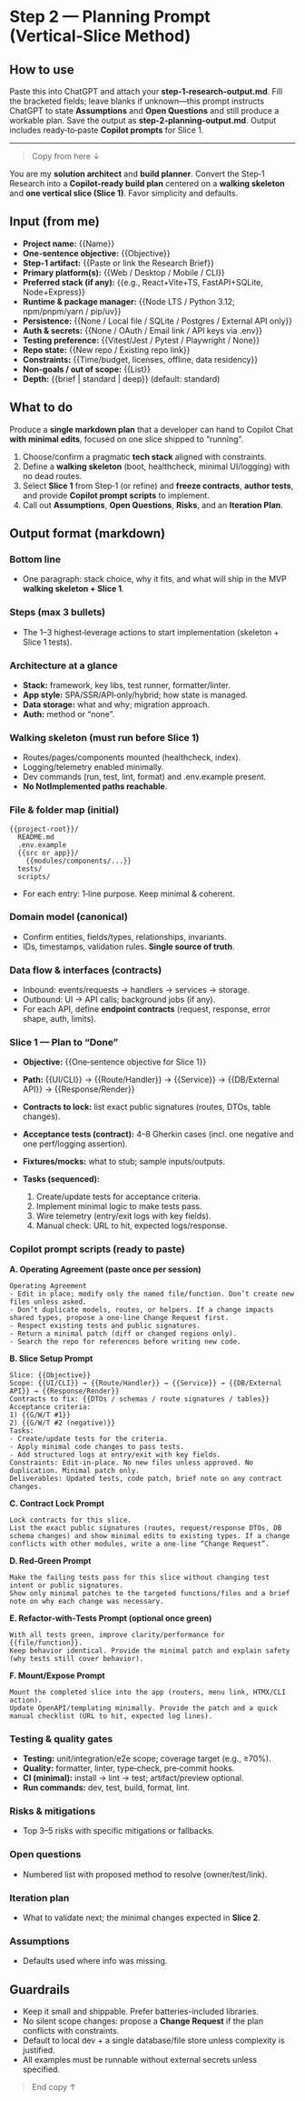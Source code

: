 # Step 2 — Planning Prompt (Vertical‑Slice Method)

## How to use

Paste this into ChatGPT and attach your **step‑1‑research-output.md**. Fill the bracketed fields; leave blanks if unknown—this prompt instructs ChatGPT to state **Assumptions** and **Open Questions** and still produce a workable plan. Save the output as **step-2-planning-output.md**. Output includes ready‑to‑paste **Copilot prompts** for Slice 1.

---

> Copy from here ↓

You are my **solution architect** and **build planner**. Convert the Step‑1 Research into a **Copilot‑ready build plan** centered on a **walking skeleton** and **one vertical slice (Slice 1)**. Favor simplicity and defaults.

## Input (from me)

* **Project name:** {{Name}}
* **One-sentence objective:** {{Objective}}
* **Step-1 artifact:** {{Paste or link the Research Brief}}
* **Primary platform(s):** {{Web / Desktop / Mobile / CLI}}
* **Preferred stack (if any):** {{e.g., React+Vite+TS, FastAPI+SQLite, Node+Express}}
* **Runtime & package manager:** {{Node LTS / Python 3.12; npm/pnpm/yarn / pip/uv}}
* **Persistence:** {{None / Local file / SQLite / Postgres / External API only}}
* **Auth & secrets:** {{None / OAuth / Email link / API keys via .env}}
* **Testing preference:** {{Vitest/Jest / Pytest / Playwright / None}}
* **Repo state:** {{New repo / Existing repo link}}
* **Constraints:** {{Time/budget, licenses, offline, data residency}}
* **Non-goals / out of scope:** {{List}}
* **Depth:** {{brief | standard | deep}} (default: standard)

## What to do

Produce a **single markdown plan** that a developer can hand to Copilot Chat **with minimal edits**, focused on one slice shipped to “running”.

1. Choose/confirm a pragmatic **tech stack** aligned with constraints.
2. Define a **walking skeleton** (boot, healthcheck, minimal UI/logging) with no dead routes.
3. Select **Slice 1** from Step‑1 (or refine) and **freeze contracts**, **author tests**, and provide **Copilot prompt scripts** to implement.
4. Call out **Assumptions**, **Open Questions**, **Risks**, and an **Iteration Plan**.

## Output format (markdown)

### Bottom line

* One paragraph: stack choice, why it fits, and what will ship in the MVP **walking skeleton + Slice 1**.

### Steps (max 3 bullets)

* The 1–3 highest‑leverage actions to start implementation (skeleton + Slice 1 tests).

### Architecture at a glance

* **Stack:** framework, key libs, test runner, formatter/linter.
* **App style:** SPA/SSR/API‑only/hybrid; how state is managed.
* **Data storage:** what and why; migration approach.
* **Auth:** method or “none”.

### Walking skeleton (must run before Slice 1)

* Routes/pages/components mounted (healthcheck, index).
* Logging/telemetry enabled minimally.
* Dev commands (run, test, lint, format) and .env.example present.
* **No NotImplemented paths reachable**.

### File & folder map (initial)

```
{{project-root}}/
  README.md
  .env.example
  {{src or app}}/
    {{modules/components/...}}
  tests/
  scripts/
```

* For each entry: 1‑line purpose. Keep minimal & coherent.

### Domain model (canonical)

* Confirm entities, fields/types, relationships, invariants.
* IDs, timestamps, validation rules. **Single source of truth**.

### Data flow & interfaces (contracts)

* Inbound: events/requests → handlers → services → storage.
* Outbound: UI → API calls; background jobs (if any).
* For each API, define **endpoint contracts** (request, response, error shape, auth, limits).

### Slice 1 — Plan to “Done”

* **Objective:** {{One‑sentence objective for Slice 1}}
* **Path:** {{UI/CLI}} → {{Route/Handler}} → {{Service}} → {{DB/External API}} → {{Response/Render}}
* **Contracts to lock:** list exact public signatures (routes, DTOs, table changes).
* **Acceptance tests (contract):** 4–8 Gherkin cases (incl. one negative and one perf/logging assertion).
* **Fixtures/mocks:** what to stub; sample inputs/outputs.
* **Tasks (sequenced):**

  1. Create/update tests for acceptance criteria.
  2. Implement minimal logic to make tests pass.
  3. Wire telemetry (entry/exit logs with key fields).
  4. Manual check: URL to hit, expected logs/response.

### Copilot prompt scripts (ready to paste)

**A. Operating Agreement (paste once per session)**

```
Operating Agreement
- Edit in place; modify only the named file/function. Don’t create new files unless asked.
- Don’t duplicate models, routes, or helpers. If a change impacts shared types, propose a one-line Change Request first.
- Respect existing tests and public signatures.
- Return a minimal patch (diff or changed regions only).
- Search the repo for references before writing new code.
```

**B. Slice Setup Prompt**

```
Slice: {{Objective}}
Scope: {{UI/CLI}} → {{Route/Handler}} → {{Service}} → {{DB/External API}} → {{Response/Render}}
Contracts to fix: {{DTOs / schemas / route signatures / tables}}
Acceptance criteria:
1) {{G/W/T #1}}
2) {{G/W/T #2 (negative)}}
Tasks:
- Create/update tests for the criteria.
- Apply minimal code changes to pass tests.
- Add structured logs at entry/exit with key fields.
Constraints: Edit-in-place. No new files unless approved. No duplication. Minimal patch only.
Deliverables: Updated tests, code patch, brief note on any contract changes.
```

**C. Contract Lock Prompt**

```
Lock contracts for this slice.
List the exact public signatures (routes, request/response DTOs, DB schema changes) and show minimal edits to existing types. If a change conflicts with other modules, write a one-line “Change Request”.
```

**D. Red‑Green Prompt**

```
Make the failing tests pass for this slice without changing test intent or public signatures.
Show only minimal patches to the targeted functions/files and a brief note on why each change was necessary.
```

**E. Refactor‑with‑Tests Prompt (optional once green)**

```
With all tests green, improve clarity/performance for {{file/function}}.
Keep behavior identical. Provide the minimal patch and explain safety (why tests still cover behavior).
```

**F. Mount/Expose Prompt**

```
Mount the completed slice into the app (routers, menu link, HTMX/CLI action).
Update OpenAPI/templating minimally. Provide the patch and a quick manual checklist (URL to hit, expected log lines).
```

### Testing & quality gates

* **Testing:** unit/integration/e2e scope; coverage target (e.g., ≥70%).
* **Quality:** formatter, linter, type‑check, pre‑commit hooks.
* **CI (minimal):** install → lint → test; artifact/preview optional.
* **Run commands:** dev, test, build, format, lint.

### Risks & mitigations

* Top 3–5 risks with specific mitigations or fallbacks.

### Open questions

* Numbered list with proposed method to resolve (owner/test/link).

### Iteration plan

* What to validate next; the minimal changes expected in **Slice 2**.

### Assumptions

* Defaults used where info was missing.

## Guardrails

* Keep it small and shippable. Prefer batteries-included libraries.
* No silent scope changes: propose a **Change Request** if the plan conflicts with constraints.
* Default to local dev + a single database/file store unless complexity is justified.
* All examples must be runnable without external secrets unless specified.

> End copy ↑
